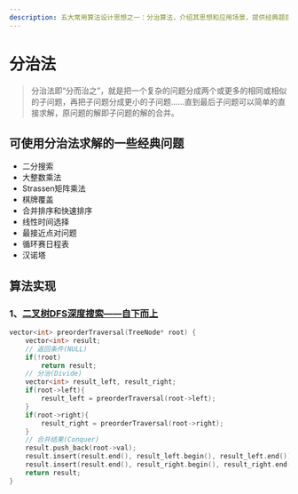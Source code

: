 ```yaml
---
description: 五大常用算法设计思想之一：分治算法，介绍其思想和应用场景，提供经典题目的解答。
---
```


# 分治法

> 分治法即“分而治之”，就是把一个复杂的问题分成两个或更多的相同或相似的子问题，再把子问题分成更小的子问题……直到最后子问题可以简单的直接求解，原问题的解即子问题的解的合并。

## **可使用分治法求解的一些经典问题**

* 二分搜索
* 大整数乘法
* Strassen矩阵乘法
* 棋牌覆盖
* 合并排序和快速排序
* 线性时间选择
* 最接近点对问题
* 循环赛日程表
* 汉诺塔

## 算法实现

### 1、[二叉树DFS深度搜索——自下而上](https://leetcode-cn.com/problems/binary-tree-preorder-traversal/)

```cpp
vector<int> preorderTraversal(TreeNode* root) {
    vector<int> result;
    // 返回条件(NULL)
    if(!root)
        return result;
    // 分治(Divide)
    vector<int> result_left, result_right;
    if(root->left){
        result_left = preorderTraversal(root->left);
    } 
    if(root->right){
        result_right = preorderTraversal(root->right);
    } 
    // 合并结果(Conquer)
    result.push_back(root->val);
    result.insert(result.end(), result_left.begin(), result_left.end());
    result.insert(result.end(), result_right.begin(), result_right.end());
    return result;
}  
```



